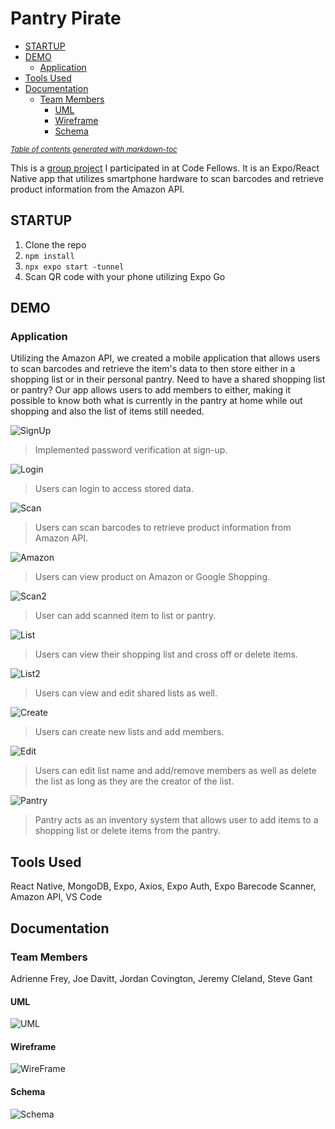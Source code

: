 # Pantry Pirate

* [STARTUP](#startup)
* [DEMO](#demo)
  * [Application](#application)
* [Tools Used](#tools-used)
* [Documentation](#documentation)
  * [Team Members](#team-members)
    * [UML](#uml)
    * [Wireframe](#wireframe)
    * [Schema](#schema)

<small><i><a href='http://ecotrust-canada.github.io/markdown-toc/'>Table of contents generated with markdown-toc</a></i></small>

This is a [group project](https://github.com/PriceFinder/PantryPirate-FE) I participated in at Code Fellows. It is an Expo/React Native app that utilizes smartphone hardware to scan barcodes and retrieve product information from the Amazon API.

## STARTUP

1. Clone the repo
2. `npm install`
3. `npx expo start -tunnel`
4. Scan QR code with your phone utilizing Expo Go

## DEMO

### Application

Utilizing the Amazon API, we created a mobile application that allows users to scan barcodes and retrieve the item's data to then store either in a shopping list or in their personal pantry. Need to have a shared shopping list or pantry? Our app allows users to add members to either, making it possible to know both what is currently in the pantry at home while out shopping and also the list of items still needed.

![SignUp](./assets/demo/login1.gif)
> Implemented password verification at sign-up.

![Login](./assets/demo/login2.gif)
> Users can login to access stored data.

![Scan](./assets/demo/scan.gif)
> Users can scan barcodes to retrieve product information from Amazon API.

![Amazon](./assets/demo/amazon.gif)
> Users can view product on Amazon or Google Shopping.

![Scan2](./assets/demo/scan2.gif)
> User can add scanned item to list or pantry.

![List](./assets/demo/list1.gif)
> Users can view their shopping list and cross off or delete items.

![List2](./assets/demo/list2.gif)
> Users can view and edit shared lists as well.

![Create](./assets/demo/createList.gif)
> Users can create new lists and add members.

![Edit](./assets/demo/editList.gif)
> Users can edit list name and add/remove members as well as delete the list as long as they are the creator of the list.

![Pantry](./assets/demo/pantry.gif)
> Pantry acts as an inventory system that allows user to add items to a shopping list or delete items from the pantry.

## Tools Used

React Native, MongoDB, Expo, Axios, Expo Auth, Expo Barecode Scanner, Amazon API, VS Code

## Documentation

### Team Members

Adrienne Frey, Joe Davitt, Jordan Covington, Jeremy Cleland, Steve Gant

#### UML

![UML](assets/PantryPirate_UML.png)

#### Wireframe

![WireFrame](/assets/pricefinderWF.png)

#### Schema

![Schema](assets/PantryPirateSchema.PNG)
